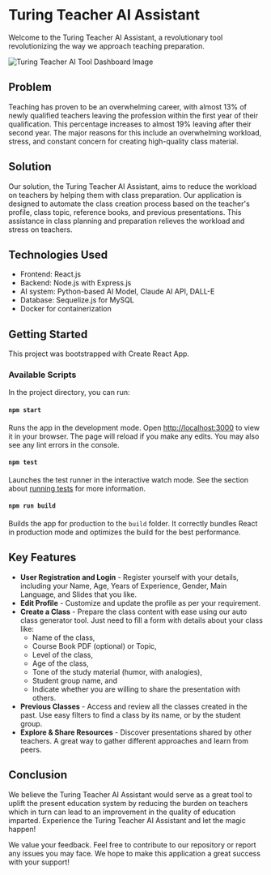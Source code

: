 # Turing Teacher AI Assistant

Welcome to the Turing Teacher AI Assistant, a revolutionary tool revolutionizing the way we approach teaching preparation.

![Turing Teacher AI Tool Dashboard Image](Screenshot.png)

## Problem

Teaching has proven to be an overwhelming career, with almost 13% of newly qualified teachers leaving the profession within the first year of their qualification. This percentage increases to almost 19% leaving after their second year. The major reasons for this include an overwhelming workload, stress, and constant concern for creating high-quality class material.

## Solution

Our solution, the Turing Teacher AI Assistant, aims to reduce the workload on teachers by helping them with class preparation. Our application is designed to automate the class creation process based on the teacher's profile, class topic, reference books, and previous presentations. This assistance in class planning and preparation relieves the workload and stress on teachers.

## Technologies Used

* Frontend: React.js
* Backend: Node.js with Express.js
* AI system: Python-based AI Model, Claude AI API, DALL-E
* Database: Sequelize.js for MySQL
* Docker for containerization

## Getting Started

This project was bootstrapped with Create React App.

### Available Scripts

In the project directory, you can run:

#### `npm start`

Runs the app in the development mode.
Open [http://localhost:3000](http://localhost:3000) to view it in your browser. The page will reload if you make any edits.
You may also see any lint errors in the console.

#### `npm test`

Launches the test runner in the interactive watch mode.
See the section about [running tests](https://facebook.github.io/create-react-app/docs/running-tests) for more information.

#### `npm run build`

Builds the app for production to the `build` folder.
It correctly bundles React in production mode and optimizes the build for the best performance.

## Key Features

* **User Registration and Login** \- Register yourself with your details\, including your Name\, Age\, Years of Experience\, Gender\, Main Language\, and Slides that you like\.
* **Edit Profile** \- Customize and update the profile as per your requirement\.
* **Create a Class** \- Prepare the class content with ease using our auto class generator tool\. Just need to fill a form with details about your class like:
    * Name of the class,
    * Course Book PDF (optional) or Topic,
    * Level of the class,
    * Age of the class,
    * Tone of the study material (humor, with analogies),
    * Student group name, and
    * Indicate whether you are willing to share the presentation with others.
* **Previous Classes** \- Access and review all the classes created in the past\. Use easy filters to find a class by its name\, or by the student group\.
* **Explore & Share Resources** \- Discover presentations shared by other teachers\. A great way to gather different approaches and learn from peers\.

## Conclusion

We believe the Turing Teacher AI Assistant would serve as a great tool to uplift the present education system by reducing the burden on teachers which in turn can lead to an improvement in the quality of education imparted. Experience the Turing Teacher AI Assistant and let the magic happen!

We value your feedback. Feel free to contribute to our repository or report any issues you may face. We hope to make this application a great success with your support!